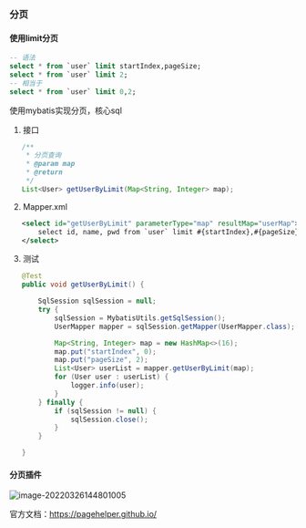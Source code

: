 ### 分页

#### 使用limit分页

```sql
-- 语法
select * from `user` limit startIndex,pageSize;
select * from `user` limit 2;
-- 相当于
select * from `user` limit 0,2;
```

使用mybatis实现分页，核心sql

1. 接口

```java
   /**
	* 分页查询
	* @param map
	* @return
	*/
   List<User> getUserByLimit(Map<String, Integer> map);
```

   

2. Mapper.xml

```xml
   <select id="getUserByLimit" parameterType="map" resultMap="userMap">
	   select id, name, pwd from `user` limit #{startIndex},#{pageSize}
   </select>
```

   

3. 测试

```java
   @Test
   public void getUserByLimit() {

	   SqlSession sqlSession = null;
	   try {
		   sqlSession = MybatisUtils.getSqlSession();
		   UserMapper mapper = sqlSession.getMapper(UserMapper.class);

		   Map<String, Integer> map = new HashMap<>(16);
		   map.put("startIndex", 0);
		   map.put("pageSize", 2);
		   List<User> userList = mapper.getUserByLimit(map);
		   for (User user : userList) {
			   logger.info(user);
		   }
	   } finally {
		   if (sqlSession != null) {
			   sqlSession.close();
		   }
	   }

   }
```

   

#### 分页插件

![image-20220326144801005](https://typora-picture1234.oss-cn-shenzhen.aliyuncs.com/typora/img/image-20220326144801005.png)

官方文档：https://pagehelper.github.io/



